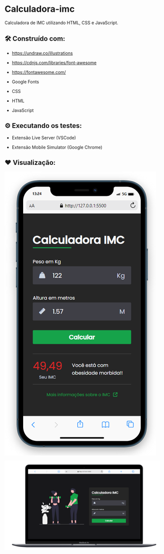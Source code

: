 # Calculadora-imc

Calculadora de IMC utilizando HTML, CSS e JavaScript.

## 🛠️ Construído com:

- https://undraw.co/illustrations

- https://cdnjs.com/libraries/font-awesome

- https://fontawesome.com/

- Google Fonts

- CSS

- HTML

- JavaScript

## ⚙️ Executando os testes:

- Extensão Live Server (VSCode)

- Extensão Mobile Simulator (Google Chrome)

## ❤️ Visualização:

![](/showme_mobile.png)

![](/showme_web.png)